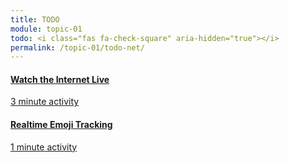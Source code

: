 ```yaml
---
title: TODO
module: topic-01
todo: <i class="fas fa-check-square" aria-hidden="true"></i>
permalink: /topic-01/todo-net/
---
```


<div class="row text-center">
  <div class="col-lg-4">
    <div class="bs-component">
      <div class="list-group">
        <a href="http://www.internetlivestats.com/one-second/" target="_blank" class="list-group-item">
          <i class="icon-hw fas fa-globe-americas" aria-hidden="true"></i>
          <h4 class="list-group-item-heading">Watch the Internet Live</h4>
          <div class="divider-hw"></div>
          <p class="list-group-item-text"><i class="far fa-clock" aria-hidden="true"></i> 3 minute activity</p>
        </a>
      </div>
    </div>
  </div>
  <div class="col-lg-4">
    <div class="bs-component">
      <div class="list-group">
        <a href="http://emojitracker.com/" target="_blank" class="list-group-item">
          <i class="icon-hw far fa-grin-squint-tears" aria-hidden="true"></i>
          <h4 class="list-group-item-heading">Realtime Emoji Tracking</h4>
          <div class="divider-hw"></div>
          <p class="list-group-item-text"><i class="far fa-clock" aria-hidden="true"></i> 1 minute activity</p>
        </a>
      </div>
    </div>
  </div>
</div>

